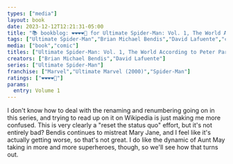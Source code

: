 ```yaml
---
types: ["media"]
layout: book
date: 2023-12-12T12:21:31-05:00
title: "📚 bookblog: ❤️❤️❤️❤️🖤 for Ultimate Spider-Man: Vol. 1, The World According to Peter Parker, by Brian Michael Bendis and David Lafuente"
tags: ["Ultimate Spider-Man","Brian Michael Bendis","David Lafuente","comics"]
media: ["book","comic"]
titles: ["Ultimate Spider-Man: Vol. 1, The World According to Peter Parker"]
creators: ["Brian Michael Bendis","David Lafuente"]
series: ["Ultimate Spider-Man"]
franchise: ["Marvel","Ultimate Marvel (2000)","Spider-Man"]
ratings: ["❤️❤️❤️❤️🖤"]
params:
  entry: Volume 1
---
```


I don't know how to deal with the renaming and renumbering going on in this series, and trying to read up on it on Wikipedia is just making me more confused. This is very clearly a "reset the status quo" effort, but it's not entirely bad? Bendis continues to mistreat Mary Jane, and I feel like it's actually getting worse, so that's not great. I do like the dynamic of Aunt May taking in more and more superheroes, though, so we'll see how that turns out.
